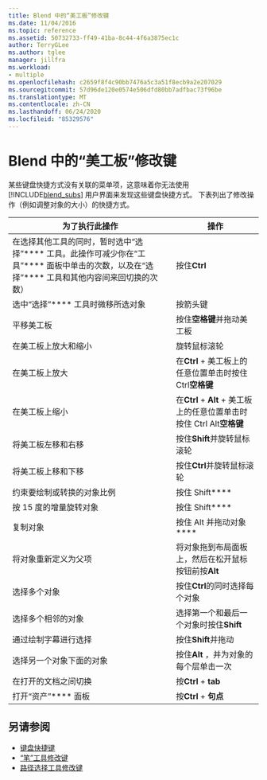 ```yaml
---
title: Blend 中的“美工板”修改键
ms.date: 11/04/2016
ms.topic: reference
ms.assetid: 50732733-ff49-41ba-8c44-4f6a3875ec1c
author: TerryGLee
ms.author: tglee
manager: jillfra
ms.workload:
- multiple
ms.openlocfilehash: c2659f8f4c90bb7476a5c3a51f8ecb9a2e207029
ms.sourcegitcommit: 57d96de120e0574e506dfd80bb7adfbac73f96be
ms.translationtype: MT
ms.contentlocale: zh-CN
ms.lasthandoff: 06/24/2020
ms.locfileid: "85329576"
---
```

# <a name="artboard-modifier-keys-in-blend"></a>Blend 中的“美工板”修改键
某些键盘快捷方式没有关联的菜单项，这意味着你无法使用 [!INCLUDE[blend_subs](../debugger/includes/blend_subs_md.md)] 用户界面来发现这些键盘快捷方式。 下表列出了修改操作（例如调整对象的大小）的快捷方式。

|为了执行此操作|操作|
| - |-------------|
|在选择其他工具的同时，暂时选中“选择”**** 工具。此操作可减少你在“工具”**** 面板中单击的次数，以及在“选择”**** 工具和其他内容间来回切换的次数）|按住**Ctrl**|
|选中“选择”**** 工具时微移所选对象|按箭头键|
|平移美工板|按住**空格键**并拖动美工板|
|在美工板上放大和缩小|旋转鼠标滚轮|
|在美工板上放大|在**Ctrl** + 美工板上的任意位置单击时按住 Ctrl**空格键**|
|在美工板上缩小|在**Ctrl** + **Alt** + 美工板上的任意位置单击时按住 Ctrl Alt**空格键**|
|将美工板左移和右移|按住**Shift**并旋转鼠标滚轮|
|将美工板上移和下移|按住**Ctrl**并旋转鼠标滚轮|
|约束要绘制或转换的对象比例|按住 Shift****|
|按 15 度的增量旋转对象|按住 Shift****|
|复制对象|按住 Alt 并拖动对象****|
|将对象重新定义为父项|将对象拖到布局面板上，然后在松开鼠标按钮前按**Alt**|
|选择多个对象|按住**Ctrl**的同时选择每个对象|
|选择多个相邻的对象|选择第一个和最后一个对象时按住**Shift**|
|通过绘制字幕进行选择|按住**Shift**并拖动|
|选择另一个对象下面的对象|按住**Alt** ，并为对象的每个层单击一次|
|在打开的文档之间切换|按**Ctrl** + **tab**|
|打开“资产”**** 面板|按**Ctrl** + **句点**|

## <a name="see-also"></a>另请参阅

- [键盘快捷键](../xaml-tools/keyboard-shortcuts-in-blend.md)
- [“笔”工具修改键](../xaml-tools/pen-tool-modifier-keys-in-blend.md)
- [路径选择工具修改键](../xaml-tools/direct-selection-tool-modifier-keys-in-blend.md)
